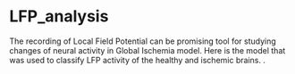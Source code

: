 # LFP_analysis

The recording of Local Field Potential can be promising tool for studying changes of neural activity in Global Ischemia model. 
Here is the model that was used to classify LFP activity of the healthy and ischemic brains. 
.


